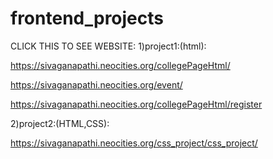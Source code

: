 # frontend_projects


CLICK THIS TO SEE WEBSITE:
1)project1:(html):

https://sivaganapathi.neocities.org/collegePageHtml/

https://sivaganapathi.neocities.org/event/

https://sivaganapathi.neocities.org/collegePageHtml/register

2)project2:(HTML,CSS):

https://sivaganapathi.neocities.org/css_project/css_project/
